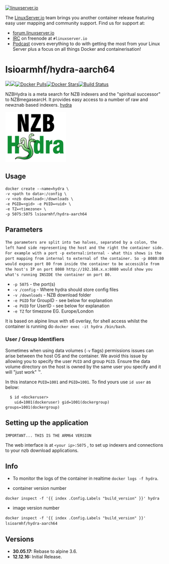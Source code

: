 [linuxserverurl]: https://linuxserver.io
[forumurl]: https://forum.linuxserver.io
[ircurl]: https://www.linuxserver.io/irc/
[podcasturl]: https://www.linuxserver.io/podcast/
[appurl]: https://github.com/theotherp/nzbhydra
[hub]: https://hub.docker.com/r/lsioarmhf/hydra-aarch64/

[![linuxserver.io](https://raw.githubusercontent.com/linuxserver/docker-templates/master/linuxserver.io/img/linuxserver_medium.png)][linuxserverurl]

The [LinuxServer.io][linuxserverurl] team brings you another container release featuring easy user mapping and community support. Find us for support at:
* [forum.linuxserver.io][forumurl]
* [IRC][ircurl] on freenode at `#linuxserver.io`
* [Podcast][podcasturl] covers everything to do with getting the most from your Linux Server plus a focus on all things Docker and containerisation!

# lsioarmhf/hydra-aarch64
[![](https://images.microbadger.com/badges/version/lsioarmhf/hydra-aarch64.svg)](https://microbadger.com/images/lsioarmhf/hydra-aarch64 "Get your own version badge on microbadger.com")[![](https://images.microbadger.com/badges/image/lsioarmhf/hydra-aarch64.svg)](http://microbadger.com/images/lsioarmhf/hydra-aarch64 "Get your own image badge on microbadger.com")[![Docker Pulls](https://img.shields.io/docker/pulls/lsioarmhf/hydra-aarch64.svg)][hub][![Docker Stars](https://img.shields.io/docker/stars/lsioarmhf/hydra-aarch64.svg)][hub][![Build Status](http://jenkins.linuxserver.io:8080/buildStatus/icon?job=Dockers/LinuxServer.io-arm64/lsioarm64-nzbhydra)](http://jenkins.linuxserver.io:8080/job/Dockers/job/LinuxServer.io-arm64/job/lsioarm64-nzbhydra/)

NZBHydra is a meta search for NZB indexers and the "spiritual successor" to NZBmegasearcH. It provides easy access to a number of raw and newznab based indexers. [hydra](https://github.com/theotherp/nzbhydra)

[![hydra](https://raw.githubusercontent.com/linuxserver/docker-templates/master/linuxserver.io/img/hydra-icon.png)][appurl]

## Usage

```
docker create --name=hydra \
-v <path to data>:/config \
-v <nzb download>:/downloads \
-e PGID=<gid> -e PUID=<uid> \
-e TZ=<timezone> \
-p 5075:5075 lsioarmhf/hydra-aarch64
```

## Parameters

`The parameters are split into two halves, separated by a colon, the left hand side representing the host and the right the container side. 
For example with a port -p external:internal - what this shows is the port mapping from internal to external of the container.
So -p 8080:80 would expose port 80 from inside the container to be accessible from the host's IP on port 8080
http://192.168.x.x:8080 would show you what's running INSIDE the container on port 80.`


* `-p 5075` - the port(s)
* `-v /config` - Where hydra should store config files
* `-v /downloads` - NZB download folder
* `-e PGID` for GroupID - see below for explanation
* `-e PUID` for UserID - see below for explanation
* `-e TZ` for timezone EG. Europe/London

It is based on alpine linux with s6 overlay, for shell access whilst the container is running do `docker exec -it hydra /bin/bash`.

### User / Group Identifiers

Sometimes when using data volumes (`-v` flags) permissions issues can arise between the host OS and the container. We avoid this issue by allowing you to specify the user `PUID` and group `PGID`. Ensure the data volume directory on the host is owned by the same user you specify and it will "just work" ™.

In this instance `PUID=1001` and `PGID=1001`. To find yours use `id user` as below:

```
  $ id <dockeruser>
    uid=1001(dockeruser) gid=1001(dockergroup) groups=1001(dockergroup)
```

## Setting up the application 
`IMPORTANT... THIS IS THE ARM64 VERSION`

The web interface is at `<your ip>:5075` , to set up indexers and connections to your nzb download applications.


## Info

* To monitor the logs of the container in realtime `docker logs -f hydra`.


* container version number 

`docker inspect -f '{{ index .Config.Labels "build_version" }}' hydra`

* image version number

`docker inspect -f '{{ index .Config.Labels "build_version" }}' lsioarmhf/hydra-aarch64`

## Versions

+ **30.05.17:** Rebase to alpine 3.6.
+ **12.12.16:** Initial Release.
